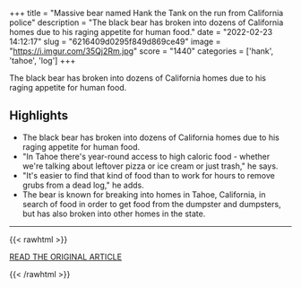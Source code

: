 +++
title = "Massive bear named Hank the Tank on the run from California police"
description = "The black bear has broken into dozens of California homes due to his raging appetite for human food."
date = "2022-02-23 14:12:17"
slug = "6216409d0295f849d869ce49"
image = "https://i.imgur.com/35Qj2Rm.jpg"
score = "1440"
categories = ['hank', 'tahoe', 'log']
+++

The black bear has broken into dozens of California homes due to his raging appetite for human food.

## Highlights

- The black bear has broken into dozens of California homes due to his raging appetite for human food.
- "In Tahoe there's year-round access to high caloric food - whether we're talking about leftover pizza or ice cream or just trash," he says.
- "It's easier to find that kind of food than to work for hours to remove grubs from a dead log," he adds.
- The bear is known for breaking into homes in Tahoe, California, in search of food in order to get food from the dumpster and dumpsters, but has also broken into other homes in the state.

---

{{< rawhtml >}}
  <p class="article-category">
    <a target="_blank" href="https://www.bbc.com/news/world-us-canada-60486984">READ THE ORIGINAL ARTICLE</a>
  </p>
{{< /rawhtml >}}
